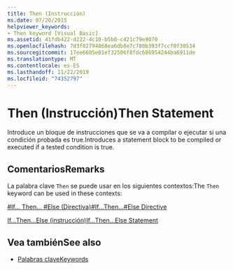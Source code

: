 ```yaml
---
title: Then (Instrucción)
ms.date: 07/20/2015
helpviewer_keywords:
- Then keyword [Visual Basic]
ms.assetid: 41fdb422-d222-4c10-b5b0-c421c79e9070
ms.openlocfilehash: 7d3f02794868ea6db8e7c780b393f7ccf0f30534
ms.sourcegitcommit: 17ee6605e01ef32506f8fdc686954244ba6911de
ms.translationtype: MT
ms.contentlocale: es-ES
ms.lasthandoff: 11/22/2019
ms.locfileid: "74352797"
---
```

# <a name="then-statement"></a><span data-ttu-id="e9645-102">Then (Instrucción)</span><span class="sxs-lookup"><span data-stu-id="e9645-102">Then Statement</span></span>
<span data-ttu-id="e9645-103">Introduce un bloque de instrucciones que se va a compilar o ejecutar si una condición probada es true.</span><span class="sxs-lookup"><span data-stu-id="e9645-103">Introduces a statement block to be compiled or executed if a tested condition is true.</span></span>  
  
## <a name="remarks"></a><span data-ttu-id="e9645-104">Comentarios</span><span class="sxs-lookup"><span data-stu-id="e9645-104">Remarks</span></span>  
 <span data-ttu-id="e9645-105">La palabra clave `Then` se puede usar en los siguientes contextos:</span><span class="sxs-lookup"><span data-stu-id="e9645-105">The `Then` keyword can be used in these contexts:</span></span>  
  
 [<span data-ttu-id="e9645-106">#If... Then... #Else (Directiva)</span><span class="sxs-lookup"><span data-stu-id="e9645-106">#If...Then...#Else Directive</span></span>](../../../visual-basic/language-reference/directives/if-then-else-directives.md)  
  
 [<span data-ttu-id="e9645-107">If...Then...Else (instrucción)</span><span class="sxs-lookup"><span data-stu-id="e9645-107">If...Then...Else Statement</span></span>](../../../visual-basic/language-reference/statements/if-then-else-statement.md)  
  
## <a name="see-also"></a><span data-ttu-id="e9645-108">Vea también</span><span class="sxs-lookup"><span data-stu-id="e9645-108">See also</span></span>

- [<span data-ttu-id="e9645-109">Palabras clave</span><span class="sxs-lookup"><span data-stu-id="e9645-109">Keywords</span></span>](../../../visual-basic/language-reference/keywords/index.md)
